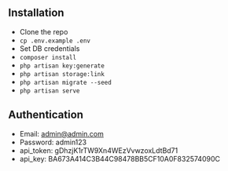 ## Installation

-   Clone the repo
-   `cp .env.example .env`
-   Set DB credentials
-   `composer install`
-   `php artisan key:generate`
-   `php artisan storage:link`
-   `php artisan migrate --seed`
-   `php artisan serve`

## Authentication

-   Email: admin@admin.com
-   Password: admin123
-   api_token: gDhzjK1rTW9Xn4WEzVvwzoxLdtBd71
-   api_key: BA673A414C3B44C98478BB5CF10A0F832574090C
